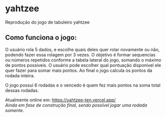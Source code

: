 # yahtzee
Reprodução do jogo de tabuleiro yahtzee

## Como funciona o jogo:
O usuário rola 5 dados, e escolhe quais deles quer rolar novamente ou não, podendo fazer essa rolagem por 3 vezes.
O objetivo é formar sequencias ou números repetidos conforme a tabela lateral do jogo, somando o máximo de pontos possíveis.
O usuário pode escolher qual pontuação disponível ele quer fazer para somar mais pontos.
Ao final o jogo calcula os pontos da rodada inteira.

O jogo possui 6 rodadas e o vencedo é quem fez mais pontos na soma total dessas rodadas.

Atualmente online em: https://yahtzee-ten.vercel.app/<br>
<i>Ainda em fase de construção final, sendo possível jogar uma rodada somente.</i>
